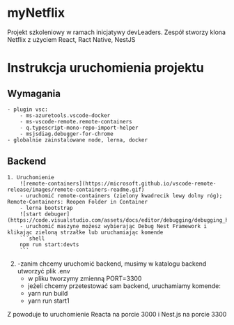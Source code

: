 # myNetflix
Projekt szkoleniowy w ramach inicjatywy devLeaders. Zespół stworzy klona Netflix z użyciem React, Ract Native, NestJS

# Instrukcja uruchomienia projektu
## Wymagania  
    - plugin vsc:  
        - ms-azuretools.vscode-docker
        - ms-vscode-remote.remote-containers
        - q.typescript-mono-repo-import-helper
        - msjsdiag.debugger-for-chrome
    - globalnie zainstalowane node, lerna, docker

## Backend  
    1. Uruchomienie
        ![remote-containers](https://microsoft.github.io/vscode-remote-release/images/remote-containers-readme.gif)
        - uruchomić remote-containers (zielony kwadrecik lewy dolny róg); Remote-Containers: Reopen Folder in Container
        - lerna bootstrap
        ![start debuger](https://code.visualstudio.com/assets/docs/editor/debugging/debugging_hero.png)
        - uruchomić maszyne możesz wybierając Debug Nest Framework i klikając zieloną strzałke lub uruchamiając komende 
        ```shell
        npm run start:devts
        ```
    
2. 
    -zanim chcemy uruchomić backend, musimy w katalogu backend utworzyć plik .env
    - w pliku tworzymy zmienną PORT=3300 
    - jeżeli chcemy przetestować sam backend, uruchamiamy komende:
    - yarn run build
    - yarn run start1 

 Z powoduje to uruchomienie Reacta na porcie 3000 i Nest.js na porcie 3300 
